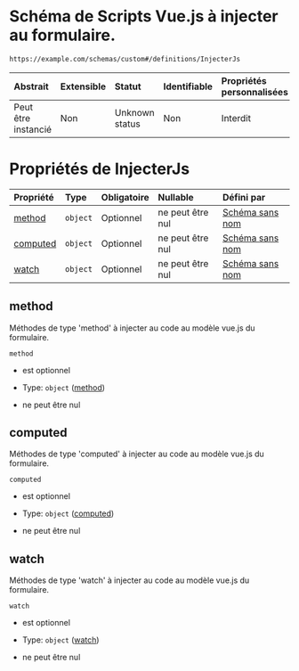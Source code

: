 # Schéma de Scripts Vue.js à injecter au formulaire.

```txt
https://example.com/schemas/custom#/definitions/InjecterJs
```



| Abstrait            | Extensible | Statut         | Identifiable | Propriétés personnalisées | Propriétés Additionnelles | Limites d'accès | Défini dans                                                                        |
| :------------------ | :--------- | :------------- | :----------- | :------------------------ | :------------------------ | :-------------- | :--------------------------------------------------------------------------------- |
| Peut être instancié | Non        | Unknown status | Non          | Interdit                  | Interdit                  | aucun           | [FRW.form.schema.json\*](../out/FRW.form.schema.json "ouvrir le schéma d'origine") |

# Propriétés de InjecterJs

| Propriété             | Type     | Obligatoire | Nullable         | Défini par                                                                                                                         |
| :-------------------- | :------- | :---------- | :--------------- | :--------------------------------------------------------------------------------------------------------------------------------- |
| [method](#method)     | `object` | Optionnel   | ne peut être nul | [Schéma sans nom](frw-definitions-nomfonction.md "https://example.com/schemas/custom#/definitions/InjecterJs/properties/method")   |
| [computed](#computed) | `object` | Optionnel   | ne peut être nul | [Schéma sans nom](frw-definitions-nomfonction.md "https://example.com/schemas/custom#/definitions/InjecterJs/properties/computed") |
| [watch](#watch)       | `object` | Optionnel   | ne peut être nul | [Schéma sans nom](frw-definitions-nomfonction.md "https://example.com/schemas/custom#/definitions/InjecterJs/properties/watch")    |

## method

Méthodes de type 'method' à injecter au code au modèle vue.js du formulaire.

`method`

*   est optionnel

*   Type: `object` ([method](frw-definitions-nomfonction.md))

*   ne peut être nul

## computed

Méthodes de type 'computed' à injecter au code au modèle vue.js du formulaire.

`computed`

*   est optionnel

*   Type: `object` ([computed](frw-definitions-nomfonction.md))

*   ne peut être nul

## watch

Méthodes de type 'watch' à injecter au code au modèle vue.js du formulaire.

`watch`

*   est optionnel

*   Type: `object` ([watch](frw-definitions-nomfonction.md))

*   ne peut être nul
